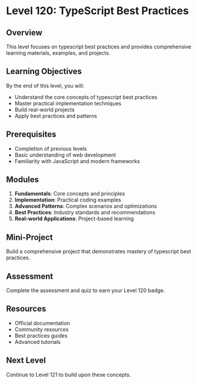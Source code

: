 # Level 120: TypeScript Best Practices

## Overview
This level focuses on typescript best practices and provides comprehensive learning materials, examples, and projects.

## Learning Objectives
By the end of this level, you will:
- Understand the core concepts of typescript best practices
- Master practical implementation techniques
- Build real-world projects
- Apply best practices and patterns

## Prerequisites
- Completion of previous levels
- Basic understanding of web development
- Familiarity with JavaScript and modern frameworks

## Modules
1. **Fundamentals**: Core concepts and principles
2. **Implementation**: Practical coding examples
3. **Advanced Patterns**: Complex scenarios and optimizations
4. **Best Practices**: Industry standards and recommendations
5. **Real-world Applications**: Project-based learning

## Mini-Project
Build a comprehensive project that demonstrates mastery of typescript best practices.

## Assessment
Complete the assessment and quiz to earn your Level 120 badge.

## Resources
- Official documentation
- Community resources
- Best practices guides
- Advanced tutorials

## Next Level
Continue to Level 121 to build upon these concepts.
